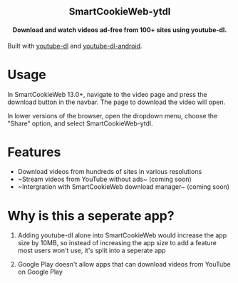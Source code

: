<h2 align="center"><b>SmartCookieWeb-ytdl</b></h2>

<h4 align="center">Download and watch videos ad-free from 100+ sites using youtube-dl.</h4>

Built with [youtube-dl](https://https://github.com/ytdl-org/youtube-dl) and [youtube-dl-android](https://github.com/yausername/youtubedl-android).

# Usage

In SmartCookieWeb 13.0+, navigate to the video page and press the download button in the navbar. The page to download the video will open.

In lower versions of the browser, open the dropdown menu, choose the "Share" option, and select SmartCookieWeb-ytdl.

# Features

- Download videos from hundreds of sites in various resolutions
- ~Stream videos from YouTube without ads~ (coming soon)
- ~Intergration with SmartCookieWeb download manager~ (coming soon)

# Why is this a seperate app?

1) Adding youtube-dl alone into SmartCookieWeb would increase the app size by 10MB, so instead of increasing the app size to add a feature most users won't use, it's split into a seperate app

2) Google Play doesn't allow apps that can download videos from YouTube on Google Play
